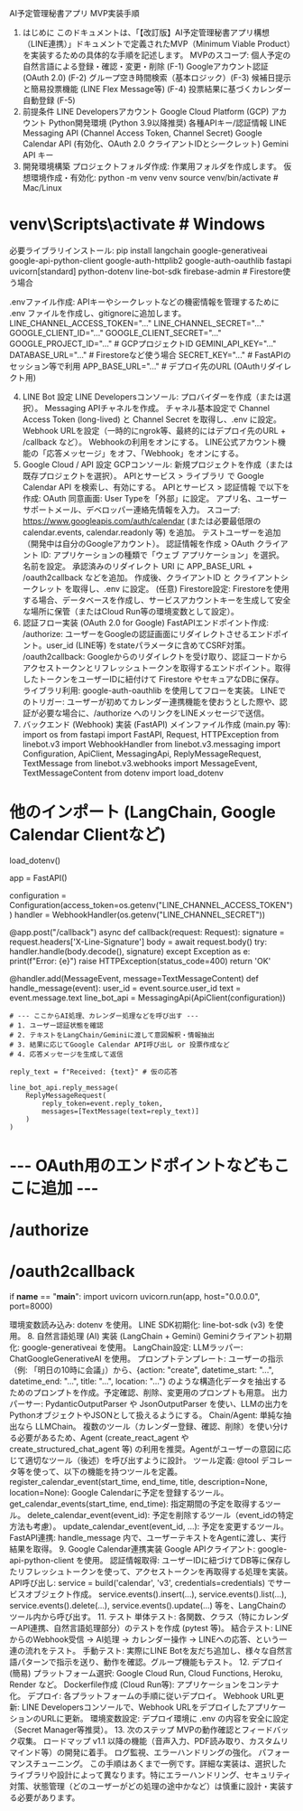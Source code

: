 AI予定管理秘書アプリ MVP実装手順
1. はじめに
このドキュメントは、「【改訂版】AI予定管理秘書アプリ構想（LINE連携）」ドキュメントで定義されたMVP（Minimum Viable Product）を実装するための具体的な手順を記述します。
MVPのスコープ:
個人予定の自然言語による登録・確認・変更・削除 (F-1)
Googleアカウント認証 (OAuth 2.0) (F-2)
グループ空き時間検索（基本ロジック）(F-3)
候補日提示と簡易投票機能 (LINE Flex Message等) (F-4)
投票結果に基づくカレンダー自動登録 (F-5)
2. 前提条件
LINE Developersアカウント
Google Cloud Platform (GCP) アカウント
Python開発環境 (Python 3.9以降推奨)
各種APIキー/認証情報
LINE Messaging API (Channel Access Token, Channel Secret)
Google Calendar API (有効化、OAuth 2.0 クライアントIDとシークレット)
Gemini API キー
3. 開発環境構築
プロジェクトフォルダ作成: 作業用フォルダを作成します。
仮想環境作成・有効化:
python -m venv venv
source venv/bin/activate  # Mac/Linux
# venv\Scripts\activate  # Windows


必要ライブラリインストール:
pip install langchain google-generativeai google-api-python-client google-auth-httplib2 google-auth-oauthlib fastapi uvicorn[standard] python-dotenv line-bot-sdk firebase-admin # Firestore使う場合


.envファイル作成: APIキーやシークレットなどの機密情報を管理するために .env ファイルを作成し、gitignoreに追加します。
LINE_CHANNEL_ACCESS_TOKEN="..."
LINE_CHANNEL_SECRET="..."
GOOGLE_CLIENT_ID="..."
GOOGLE_CLIENT_SECRET="..."
GOOGLE_PROJECT_ID="..." # GCPプロジェクトID
GEMINI_API_KEY="..."
DATABASE_URL="..." # Firestoreなど使う場合
SECRET_KEY="..." # FastAPIのセッション等で利用
APP_BASE_URL="..." # デプロイ先のURL (OAuthリダイレクト用)


4. LINE Bot 設定
LINE Developersコンソール:
プロバイダーを作成（または選択）。
Messaging APIチャネルを作成。
チャネル基本設定で Channel Access Token (long-lived) と Channel Secret を取得し、.env に設定。
Webhook URLを設定（一時的にngrok等、最終的にはデプロイ先のURL + /callback など）。
Webhookの利用をオンにする。
LINE公式アカウント機能の「応答メッセージ」をオフ、「Webhook」をオンにする。
5. Google Cloud / API 設定
GCPコンソール:
新規プロジェクトを作成（または既存プロジェクトを選択）。
APIとサービス > ライブラリ で Google Calendar API を検索し、有効にする。
APIとサービス > 認証情報 で以下を作成:
OAuth 同意画面:
User Typeを「外部」に設定。
アプリ名、ユーザーサポートメール、デベロッパー連絡先情報を入力。
スコープ: https://www.googleapis.com/auth/calendar (または必要最低限の calendar.events, calendar.readonly 等) を追加。
テストユーザーを追加（開発中は自分のGoogleアカウント）。
認証情報を作成 > OAuth クライアント ID:
アプリケーションの種類で「ウェブ アプリケーション」を選択。
名前を設定。
承認済みのリダイレクト URI に APP_BASE_URL + /oauth2callback などを追加。
作成後、クライアントID と クライアントシークレット を取得し、.env に設定。
(任意) Firestore設定: Firestoreを使用する場合、データベースを作成し、サービスアカウントキーを生成して安全な場所に保管（またはCloud Run等の環境変数として設定）。
6. 認証フロー実装 (OAuth 2.0 for Google)
FastAPIエンドポイント作成:
/authorize: ユーザーをGoogleの認証画面にリダイレクトさせるエンドポイント。user_id (LINE等) をstateパラメータに含めてCSRF対策。
/oauth2callback: Googleからのリダイレクトを受け取り、認証コードからアクセストークンとリフレッシュトークンを取得するエンドポイント。取得したトークンをユーザーIDに紐付けて Firestore やセキュアなDBに保存。
ライブラリ利用: google-auth-oauthlib を使用してフローを実装。
LINEでのトリガー: ユーザーが初めてカレンダー連携機能を使おうとした際や、認証が必要な場合に、/authorize へのリンクをLINEメッセージで送信。
7. バックエンド (Webhook) 実装 (FastAPI)
メインファイル作成 (main.py 等):
import os
from fastapi import FastAPI, Request, HTTPException
from linebot.v3 import WebhookHandler
from linebot.v3.messaging import Configuration, ApiClient, MessagingApi, ReplyMessageRequest, TextMessage
from linebot.v3.webhooks import MessageEvent, TextMessageContent
from dotenv import load_dotenv
# 他のインポート (LangChain, Google Calendar Clientなど)

load_dotenv()

app = FastAPI()

configuration = Configuration(access_token=os.getenv("LINE_CHANNEL_ACCESS_TOKEN"))
handler = WebhookHandler(os.getenv("LINE_CHANNEL_SECRET"))

@app.post("/callback")
async def callback(request: Request):
    signature = request.headers['X-Line-Signature']
    body = await request.body()
    try:
        handler.handle(body.decode(), signature)
    except Exception as e:
        print(f"Error: {e}")
        raise HTTPException(status_code=400)
    return 'OK'

@handler.add(MessageEvent, message=TextMessageContent)
def handle_message(event):
    user_id = event.source.user_id
    text = event.message.text
    line_bot_api = MessagingApi(ApiClient(configuration))

    # --- ここからAI処理、カレンダー処理などを呼び出す ---
    # 1. ユーザー認証状態を確認
    # 2. テキストをLangChain/Geminiに渡して意図解釈・情報抽出
    # 3. 結果に応じてGoogle Calendar API呼び出し or 投票作成など
    # 4. 応答メッセージを生成して返信

    reply_text = f"Received: {text}" # 仮の応答

    line_bot_api.reply_message(
        ReplyMessageRequest(
            reply_token=event.reply_token,
            messages=[TextMessage(text=reply_text)]
        )
    )

# --- OAuth用のエンドポイントなどもここに追加 ---
# /authorize
# /oauth2callback

if __name__ == "__main__":
    import uvicorn
    uvicorn.run(app, host="0.0.0.0", port=8000)


環境変数読み込み: dotenv を使用。
LINE SDK初期化: line-bot-sdk (v3) を使用。
8. 自然言語処理 (AI) 実装 (LangChain + Gemini)
Geminiクライアント初期化: google-generativeai を使用。
LangChain設定:
LLMラッパー: ChatGoogleGenerativeAI を使用。
プロンプトテンプレート: ユーザーの指示（例: 「明日の10時に会議」）から、{action: "create", datetime_start: "...", datetime_end: "...", title: "...", location: "..."} のような構造化データを抽出するためのプロンプトを作成。予定確認、削除、変更用のプロンプトも用意。
出力パーサー: PydanticOutputParser や JsonOutputParser を使い、LLMの出力をPythonオブジェクトやJSONとして扱えるようにする。
Chain/Agent:
単純な抽出なら LLMChain。
複数のツール（カレンダー登録、確認、削除）を使い分ける必要があるため、Agent (create_react_agent や create_structured_chat_agent 等) の利用を推奨。Agentがユーザーの意図に応じて適切なツール（後述）を呼び出すように設計。
ツール定義:
@tool デコレータ等を使って、以下の機能を持つツールを定義。
register_calendar_event(start_time, end_time, title, description=None, location=None): Google Calendarに予定を登録するツール。
get_calendar_events(start_time, end_time): 指定期間の予定を取得するツール。
delete_calendar_event(event_id): 予定を削除するツール（event_idの特定方法も考慮）。
update_calendar_event(event_id, ...): 予定を変更するツール。
FastAPI連携: handle_message 内で、ユーザーテキストをAgentに渡し、実行結果を取得。
9. Google Calendar連携実装
Google APIクライアント: google-api-python-client を使用。
認証情報取得: ユーザーIDに紐づけてDB等に保存したリフレッシュトークンを使って、アクセストークンを再取得する処理を実装。
API呼び出し:
service = build('calendar', 'v3', credentials=credentials) でサービスオブジェクト作成。
service.events().insert(...), service.events().list(...), service.events().delete(...), service.events().update(...) 等を、LangChainのツール内から呼び出す。
11. テスト
単体テスト: 各関数、クラス（特にカレンダーAPI連携、自然言語処理部分）のテストを作成 (pytest 等)。
結合テスト: LINEからのWebhook受信 → AI処理 → カレンダー操作 → LINEへの応答、という一連の流れをテスト。
手動テスト: 実際にLINE Botを友だち追加し、様々な自然言語パターンで指示を送り、動作を確認。グループ機能もテスト。
12. デプロイ (簡易)
プラットフォーム選択: Google Cloud Run, Cloud Functions, Heroku, Render など。
Dockerfile作成 (Cloud Run等): アプリケーションをコンテナ化。
デプロイ: 各プラットフォームの手順に従いデプロイ。
Webhook URL更新: LINE Developersコンソールで、Webhook URLをデプロイしたアプリケーションのURLに更新。
環境変数設定: デプロイ環境に .env の内容を安全に設定（Secret Manager等推奨）。
13. 次のステップ
MVPの動作確認とフィードバック収集。
ロードマップ v1.1 以降の機能（音声入力、PDF読み取り、カスタムリマインド等）の開発に着手。
ログ監視、エラーハンドリングの強化。
パフォーマンスチューニング。
この手順はあくまで一例です。詳細な実装は、選択したライブラリや設計によって異なります。特にエラーハンドリング、セキュリティ対策、状態管理（どのユーザーがどの処理の途中かなど）は慎重に設計・実装する必要があります。
